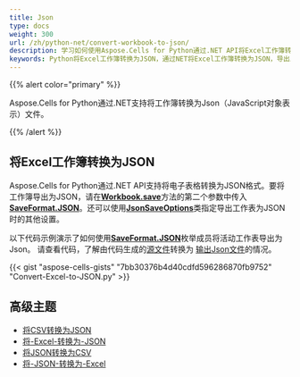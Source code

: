 ```yaml
---
title: Json
type: docs
weight: 300
url: /zh/python-net/convert-workbook-to-json/
description: 学习如何使用Aspose.Cells for Python通过.NET API将Excel工作簿转换为JSON。
keywords: Python将Excel工作簿转换为JSON，通过NET将Excel工作簿转换为JSON，导出工作簿为JSON，将Excel工作簿转换为JSON。
---
```


{{% alert color="primary" %}}

Aspose.Cells for Python通过.NET支持将工作簿转换为Json（JavaScript对象表示）文件。

{{% /alert %}}

## **将Excel工作簿转换为JSON**

Aspose.Cells for Python通过.NET API支持将电子表格转换为JSON格式。要将工作簿导出为JSON，请在[**Workbook.save**](https://reference.aspose.com/cells/python-net/aspose.cells/workbook/save/#str-aspose.cells.SaveOptions)方法的第二个参数中传入[**SaveFormat.JSON**](https://reference.aspose.com/cells/python-net/aspose.cells/saveformat)。还可以使用[**JsonSaveOptions**](https://reference.aspose.com/cells/python-net/aspose.cells/JsonSaveoptions)类指定导出工作表为JSON时的其他设置。

以下代码示例演示了如何使用[**SaveFormat.JSON**](https://reference.aspose.com/cells/python-net/aspose.cells/saveformat)枚举成员将活动工作表导出为Json。 请查看代码，了解由代码生成的[源文件](book1.xlsx)转换为 [输出Json文件](book1.Json)的情况。

{{< gist "aspose-cells-gists" "7bb30376b4d40cdfd596286870fb9752" "Convert-Excel-to-JSON.py" >}}

## **高级主题**
- [将CSV转换为JSON](/cells/zh/python-net/convert-csv-to-json/)
- [将-Excel-转换为-JSON](/cells/zh/python-net/convert-excel-to-json/)
- [将JSON转换为CSV](/cells/zh/python-net/convert-json-to-csv/)
- [将-JSON-转换为-Excel](/cells/zh/python-net/convert-json-to-excel/)
